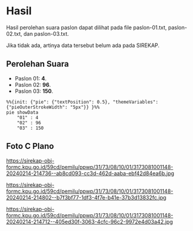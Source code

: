 # Hasil

Hasil perolehan suara paslon dapat dilihat pada file paslon-01.txt, paslon-02.txt, dan paslon-03.txt.

Jika tidak ada, artinya data tersebut belum ada pada SIREKAP.

## Perolehan Suara

 * Paslon 01: **4**.
 * Paslon 02: **96**.
 * Paslon 03: **150**.

```mermaid
%%{init: {"pie": {"textPosition": 0.5}, "themeVariables": {"pieOuterStrokeWidth": "5px"}} }%%
pie showData
    "01" : 4
    "02" : 96
    "03" : 150
```
## Foto C Plano

https://sirekap-obj-formc.kpu.go.id/59cd/pemilu/ppwp/31/73/08/10/01/3173081001148-20240214-214736--ab8cd093-cc3d-462d-aaba-ebf42d84ea6b.jpg

https://sirekap-obj-formc.kpu.go.id/59cd/pemilu/ppwp/31/73/08/10/01/3173081001148-20240214-214802--b7f3bf77-1df3-4f7e-b41e-37b3d13832fc.jpg

https://sirekap-obj-formc.kpu.go.id/59cd/pemilu/ppwp/31/73/08/10/01/3173081001148-20240214-214712--405ed30f-3063-4cfc-96c2-9972e4d03a42.jpg
